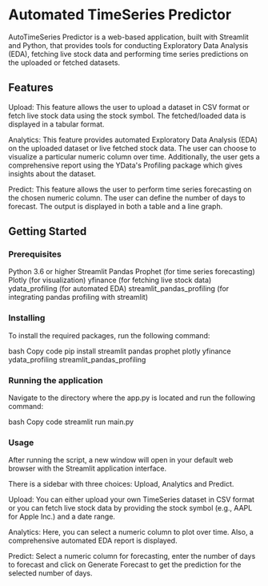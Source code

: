 # Automated TimeSeries Predictor

AutoTimeSeries Predictor is a web-based application, built with Streamlit and Python, that provides tools for conducting Exploratory Data Analysis (EDA), fetching live stock data and performing time series predictions on the uploaded or fetched datasets.

## Features
Upload: This feature allows the user to upload a dataset in CSV format or fetch live stock data using the stock symbol. The fetched/loaded data is displayed in a tabular format.

Analytics: This feature provides automated Exploratory Data Analysis (EDA) on the uploaded dataset or live fetched stock data. The user can choose to visualize a particular numeric column over time. Additionally, the user gets a comprehensive report using the YData's Profiling package which gives insights about the dataset.

Predict: This feature allows the user to perform time series forecasting on the chosen numeric column. The user can define the number of days to forecast. The output is displayed in both a table and a line graph.

## Getting Started

### Prerequisites
Python 3.6 or higher
Streamlit
Pandas
Prophet (for time series forecasting)
Plotly (for visualization)
yfinance (for fetching live stock data)
ydata_profiling (for automated EDA)
streamlit_pandas_profiling (for integrating pandas profiling with streamlit)

### Installing
To install the required packages, run the following command:

bash
Copy code
pip install streamlit pandas prophet plotly yfinance ydata_profiling streamlit_pandas_profiling

### Running the application
Navigate to the directory where the app.py is located and run the following command:

bash
Copy code
streamlit run main.py

### Usage
After running the script, a new window will open in your default web browser with the Streamlit application interface.

There is a sidebar with three choices: Upload, Analytics and Predict.

Upload: You can either upload your own TimeSeries dataset in CSV format or you can fetch live stock data by providing the stock symbol (e.g., AAPL for Apple Inc.) and a date range.

Analytics: Here, you can select a numeric column to plot over time. Also, a comprehensive automated EDA report is displayed.

Predict: Select a numeric column for forecasting, enter the number of days to forecast and click on Generate Forecast to get the prediction for the selected number of days.

